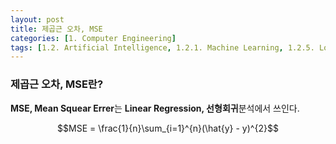 ```yaml
---
layout: post
title: 제곱근 오차, MSE
categories: [1. Computer Engineering]
tags: [1.2. Artificial Intelligence, 1.2.1. Machine Learning, 1.2.5. Loss Function]
---
```


### 제곱근 오차, MSE란?

**MSE, Mean Squear Errer**는 **Linear Regression, 선형회귀**분석에서 쓰인다.

<center>$$MSE = \frac{1}{n}\sum_{i=1}^{n}(\hat{y} - y)^{2}$$</center><br/>



